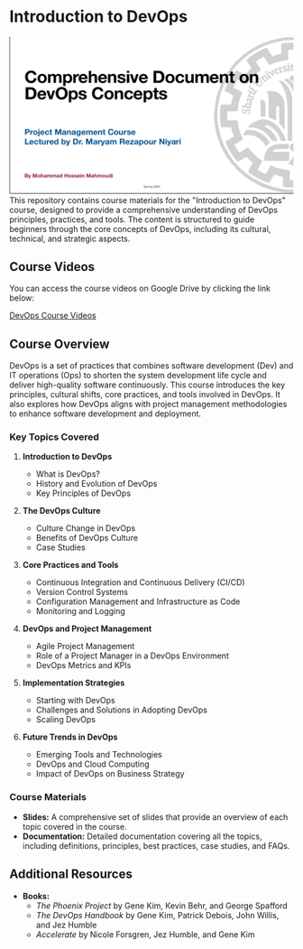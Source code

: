 # Introduction to DevOps

![Banner](./Banner.png)
This repository contains course materials for the "Introduction to DevOps" course, designed to provide a comprehensive understanding of DevOps principles, practices, and tools. The content is structured to guide beginners through the core concepts of DevOps, including its cultural, technical, and strategic aspects.

## Course Videos

You can access the course videos on Google Drive by clicking the link below:

[DevOps Course Videos](https://drive.google.com/drive/folders/1gVPQ0nVTgeUcIUTi32WLXCrxtU6c-vI0?usp=sharing)

## Course Overview

DevOps is a set of practices that combines software development (Dev) and IT operations (Ops) to shorten the system development life cycle and deliver high-quality software continuously. This course introduces the key principles, cultural shifts, core practices, and tools involved in DevOps. It also explores how DevOps aligns with project management methodologies to enhance software development and deployment.

### Key Topics Covered

1. **Introduction to DevOps**
   - What is DevOps?
   - History and Evolution of DevOps
   - Key Principles of DevOps

2. **The DevOps Culture**
   - Culture Change in DevOps
   - Benefits of DevOps Culture
   - Case Studies

3. **Core Practices and Tools**
   - Continuous Integration and Continuous Delivery (CI/CD)
   - Version Control Systems
   - Configuration Management and Infrastructure as Code
   - Monitoring and Logging

4. **DevOps and Project Management**
   - Agile Project Management
   - Role of a Project Manager in a DevOps Environment
   - DevOps Metrics and KPIs

5. **Implementation Strategies**
   - Starting with DevOps
   - Challenges and Solutions in Adopting DevOps
   - Scaling DevOps

6. **Future Trends in DevOps**
   - Emerging Tools and Technologies
   - DevOps and Cloud Computing
   - Impact of DevOps on Business Strategy

### Course Materials

- **Slides:** A comprehensive set of slides that provide an overview of each topic covered in the course.
- **Documentation:** Detailed documentation covering all the topics, including definitions, principles, best practices, case studies, and FAQs.

## Additional Resources

- **Books:** 
  - *The Phoenix Project* by Gene Kim, Kevin Behr, and George Spafford
  - *The DevOps Handbook* by Gene Kim, Patrick Debois, John Willis, and Jez Humble
  - *Accelerate* by Nicole Forsgren, Jez Humble, and Gene Kim
